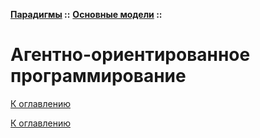 **[Парадигмы](../../README.md#paradigms-models) ::** 
**[Основные модели](../../README.md#paradigms-models) ::**
# Агентно-ориентированное программирование

<!--

-->

[К оглавлению](../../README.md#paradigms-models)



[К оглавлению](../../README.md#paradigms-models)
